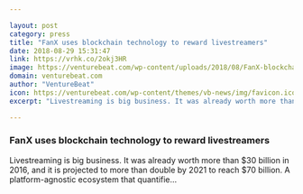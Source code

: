 ```yaml
---

layout: post
category: press
title: "FanX uses blockchain technology to reward livestreamers"
date: 2018-08-29 15:31:47
link: https://vrhk.co/2okj3HR
image: https://venturebeat.com/wp-content/uploads/2018/08/FanX-blockchain-reward-live-streamers.jpg?fit=4896%2C3264&strip=all
domain: venturebeat.com
author: "VentureBeat"
icon: https://venturebeat.com/wp-content/themes/vb-news/img/favicon.ico
excerpt: "Livestreaming is big business. It was already worth more than $30 billion in 2016, and it is projected to more than double by 2021 to reach $70 billion. A platform-agnostic ecosystem that quantifie…"

---
```


### FanX uses blockchain technology to reward livestreamers

Livestreaming is big business. It was already worth more than $30 billion in 2016, and it is projected to more than double by 2021 to reach $70 billion. A platform-agnostic ecosystem that quantifie…